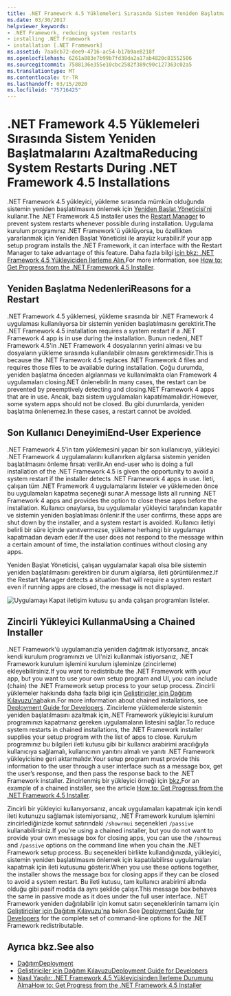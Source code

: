 ```yaml
---
title: .NET Framework 4.5 Yüklemeleri Sırasında Sistem Yeniden Başlatmalarını Azaltma
ms.date: 03/30/2017
helpviewer_keywords:
- .NET Framework, reducing system restarts
- installing .NET Framework
- installation [.NET Framework]
ms.assetid: 7aa8cb72-dee9-4716-ac54-b17b9ae8218f
ms.openlocfilehash: 6261a883e7b99b7fd38da2a17ab4820c81552506
ms.sourcegitcommit: 7588136e355e10cbc2582f389c90c127363c02a5
ms.translationtype: MT
ms.contentlocale: tr-TR
ms.lasthandoff: 03/15/2020
ms.locfileid: "75716425"
---
```

# <a name="reducing-system-restarts-during-net-framework-45-installations"></a><span data-ttu-id="e591a-102">.NET Framework 4.5 Yüklemeleri Sırasında Sistem Yeniden Başlatmalarını Azaltma</span><span class="sxs-lookup"><span data-stu-id="e591a-102">Reducing System Restarts During .NET Framework 4.5 Installations</span></span>
<span data-ttu-id="e591a-103">.NET Framework 4.5 yükleyici, yükleme sırasında mümkün olduğunda sistemin yeniden başlatılmasını önlemek için [Yeniden Başlat Yöneticisi'ni](/windows/win32/rstmgr/about-restart-manager) kullanır.</span><span class="sxs-lookup"><span data-stu-id="e591a-103">The .NET Framework 4.5 installer uses the [Restart Manager](/windows/win32/rstmgr/about-restart-manager) to prevent system restarts whenever possible during installation.</span></span> <span data-ttu-id="e591a-104">Uygulama kurulum programınız .NET Framework'ü yüklüyorsa, bu özellikten yararlanmak için Yeniden Başlat Yöneticisi ile arayüz kurabilir.</span><span class="sxs-lookup"><span data-stu-id="e591a-104">If your app setup program installs the .NET Framework, it can interface with the Restart Manager to take advantage of this feature.</span></span> <span data-ttu-id="e591a-105">Daha fazla bilgi [için bkz: .NET Framework 4.5 Yükleyiciden İlerleme Alın.](how-to-get-progress-from-the-dotnet-installer.md)</span><span class="sxs-lookup"><span data-stu-id="e591a-105">For more information, see [How to: Get Progress from the .NET Framework 4.5 Installer](how-to-get-progress-from-the-dotnet-installer.md).</span></span>  
  
## <a name="reasons-for-a-restart"></a><span data-ttu-id="e591a-106">Yeniden Başlatma Nedenleri</span><span class="sxs-lookup"><span data-stu-id="e591a-106">Reasons for a Restart</span></span>  
 <span data-ttu-id="e591a-107">.NET Framework 4.5 yüklemesi, yükleme sırasında bir .NET Framework 4 uygulaması kullanılıyorsa bir sistemin yeniden başlatılmasını gerektirir.</span><span class="sxs-lookup"><span data-stu-id="e591a-107">The .NET Framework 4.5 installation requires a system restart if a .NET Framework 4 app is in use during the installation.</span></span> <span data-ttu-id="e591a-108">Bunun nedeni,.NET Framework 4.5'in .NET Framework 4 dosyalarının yerini alması ve bu dosyaların yükleme sırasında kullanılabilir olmasını gerektirmesidir.</span><span class="sxs-lookup"><span data-stu-id="e591a-108">This is because the .NET Framework 4.5 replaces .NET Framework 4 files and requires those files to be available during installation.</span></span> <span data-ttu-id="e591a-109">Çoğu durumda, yeniden başlatma önceden algılanması ve kullanılmakta olan Framework 4 uygulamaları closing.NET önlenebilir.</span><span class="sxs-lookup"><span data-stu-id="e591a-109">In many cases, the restart can be prevented by preemptively detecting and closing.NET Framework 4 apps that are in use.</span></span> <span data-ttu-id="e591a-110">Ancak, bazı sistem uygulamaları kapatılmamalıdır.</span><span class="sxs-lookup"><span data-stu-id="e591a-110">However, some system apps should not be closed.</span></span> <span data-ttu-id="e591a-111">Bu gibi durumlarda, yeniden başlatma önlenemez.</span><span class="sxs-lookup"><span data-stu-id="e591a-111">In these cases, a restart cannot be avoided.</span></span>  
  
## <a name="end-user-experience"></a><span data-ttu-id="e591a-112">Son Kullanıcı Deneyimi</span><span class="sxs-lookup"><span data-stu-id="e591a-112">End-User Experience</span></span>  
 <span data-ttu-id="e591a-113">.NET Framework 4.5'in tam yüklemesini yapan bir son kullanıcıya, yükleyici .NET Framework 4 uygulamalarını kullanırken algılarsa sistemin yeniden başlatılmasını önleme fırsatı verilir.</span><span class="sxs-lookup"><span data-stu-id="e591a-113">An end-user who is doing a full installation of the .NET Framework 4.5 is given the opportunity to avoid a system restart if the installer detects .NET Framework 4 apps in use.</span></span> <span data-ttu-id="e591a-114">İleti, çalışan tüm .NET Framework 4 uygulamalarını listeler ve yüklemeden önce bu uygulamaları kapatma seçeneği sunar.</span><span class="sxs-lookup"><span data-stu-id="e591a-114">A message lists all running .NET Framework 4 apps and provides the option to close these apps before the installation.</span></span> <span data-ttu-id="e591a-115">Kullanıcı onaylarsa, bu uygulamalar yükleyici tarafından kapatılır ve sistemin yeniden başlatılması önlenir.</span><span class="sxs-lookup"><span data-stu-id="e591a-115">If the user confirms, these apps are shut down by the installer, and a system restart is avoided.</span></span> <span data-ttu-id="e591a-116">Kullanıcı iletiyi belirli bir süre içinde yanıtvermezse, yükleme herhangi bir uygulamayı kapatmadan devam eder.</span><span class="sxs-lookup"><span data-stu-id="e591a-116">If the user does not respond to the message within a certain amount of time, the installation continues without closing any apps.</span></span>  
  
 <span data-ttu-id="e591a-117">Yeniden Başlat Yöneticisi, çalışan uygulamalar kapalı olsa bile sistemin yeniden başlatılmasını gerektiren bir durum algılarsa, ileti görüntülenmez.</span><span class="sxs-lookup"><span data-stu-id="e591a-117">If the Restart Manager detects a situation that will require a system restart even if running apps are closed, the message is not displayed.</span></span>  
  
 ![Uygulamayı Kapat iletişim kutusu şu anda çalışan programları listeler.](./media/reducing-system-restarts/close-application-dialog.png)  
  
## <a name="using-a-chained-installer"></a><span data-ttu-id="e591a-119">Zincirli Yükleyici Kullanma</span><span class="sxs-lookup"><span data-stu-id="e591a-119">Using a Chained Installer</span></span>  
 <span data-ttu-id="e591a-120">.NET Framework'ü uygulamanızla yeniden dağıtmak istiyorsanız, ancak kendi kurulum programınızı ve UI'nizi kullanmak istiyorsanız, .NET Framework kurulum işlemini kurulum işleminize (zincirleme) ekleyebilirsiniz.</span><span class="sxs-lookup"><span data-stu-id="e591a-120">If you want to redistribute the .NET Framework with your app, but you want to use your own setup program and UI, you can include (chain) the .NET Framework setup process to your setup process.</span></span> <span data-ttu-id="e591a-121">Zincirli yüklemeler hakkında daha fazla bilgi için [Geliştiriciler için Dağıtım Kılavuzu'na](deployment-guide-for-developers.md)bakın.</span><span class="sxs-lookup"><span data-stu-id="e591a-121">For more information about chained installations, see [Deployment Guide for Developers](deployment-guide-for-developers.md).</span></span> <span data-ttu-id="e591a-122">Zincirleme yüklemelerde sistemin yeniden başlatılmasını azaltmak için,.NET Framework yükleyicisi kurulum programınızı kapatmanız gereken uygulamaların listesini sağlar.</span><span class="sxs-lookup"><span data-stu-id="e591a-122">To reduce system restarts in chained installations, the .NET Framework installer supplies your setup program with the list of apps to close.</span></span> <span data-ttu-id="e591a-123">Kurulum programınız bu bilgileri ileti kutusu gibi bir kullanıcı arabirimi aracılığıyla kullanıcıya sağlamalı, kullanıcının yanıtını almalı ve yanıtı .NET Framework yükleyicisine geri aktarmalıdır.</span><span class="sxs-lookup"><span data-stu-id="e591a-123">Your setup program must provide this information to the user through a user interface such as a message box, get the user’s response, and then pass the response back to the .NET Framework installer.</span></span> <span data-ttu-id="e591a-124">Zincirlenmiş bir yükleyici örneği için [bkz.](how-to-get-progress-from-the-dotnet-installer.md)</span><span class="sxs-lookup"><span data-stu-id="e591a-124">For an example of a chained installer, see the article [How to: Get Progress from the .NET Framework 4.5 Installer](how-to-get-progress-from-the-dotnet-installer.md).</span></span>  
  
 <span data-ttu-id="e591a-125">Zincirli bir yükleyici kullanıyorsanız, ancak uygulamaları kapatmak için kendi ileti kutunuzu sağlamak istemiyorsanız, .NET Framework kurulum işlemini zincirlediğinizde komut satırındaki `/showrmui` seçenekleri `/passive` kullanabilirsiniz.</span><span class="sxs-lookup"><span data-stu-id="e591a-125">If you're using a chained installer, but you do not want to provide your own message box for closing apps, you can use the `/showrmui` and `/passive` options on the command line when you chain the .NET Framework setup process.</span></span> <span data-ttu-id="e591a-126">Bu seçenekleri birlikte kullandığınızda, yükleyici, sistemin yeniden başlatılmasını önlemek için kapatılabilirse uygulamaları kapatmak için ileti kutusunu gösterir.</span><span class="sxs-lookup"><span data-stu-id="e591a-126">When you use these options together, the installer shows the message box for closing apps if they can be closed to avoid a system restart.</span></span> <span data-ttu-id="e591a-127">Bu ileti kutusu, tam kullanıcı arabirimi altında olduğu gibi pasif modda da aynı şekilde çalışır.</span><span class="sxs-lookup"><span data-stu-id="e591a-127">This message box behaves the same in passive mode as it does under the full user interface.</span></span> <span data-ttu-id="e591a-128">.NET Framework yeniden dağıtılabilir için komut satırı seçeneklerinin tamamı için [Geliştiriciler için Dağıtım Kılavuzu'na](deployment-guide-for-developers.md) bakın.</span><span class="sxs-lookup"><span data-stu-id="e591a-128">See [Deployment Guide for Developers](deployment-guide-for-developers.md) for the complete set of command-line options for the .NET Framework redistributable.</span></span>  
  
## <a name="see-also"></a><span data-ttu-id="e591a-129">Ayrıca bkz.</span><span class="sxs-lookup"><span data-stu-id="e591a-129">See also</span></span>

- [<span data-ttu-id="e591a-130">Dağıtım</span><span class="sxs-lookup"><span data-stu-id="e591a-130">Deployment</span></span>](index.md)
- [<span data-ttu-id="e591a-131">Geliştiriciler için Dağıtım Kılavuzu</span><span class="sxs-lookup"><span data-stu-id="e591a-131">Deployment Guide for Developers</span></span>](deployment-guide-for-developers.md)
- [<span data-ttu-id="e591a-132">Nasıl Yapılır: .NET Framework 4.5 Yükleyicisinden İlerleme Durumunu Alma</span><span class="sxs-lookup"><span data-stu-id="e591a-132">How to: Get Progress from the .NET Framework 4.5 Installer</span></span>](how-to-get-progress-from-the-dotnet-installer.md)
